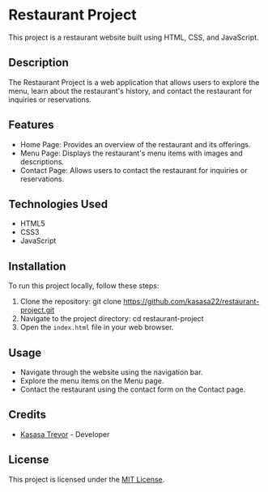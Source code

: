 # Restaurant Project

This project is a restaurant website built using HTML, CSS, and JavaScript.

## Description

The Restaurant Project is a web application that allows users to explore the menu, learn about the restaurant's history, and contact the restaurant for inquiries or reservations.

## Features

- Home Page: Provides an overview of the restaurant and its offerings.
- Menu Page: Displays the restaurant's menu items with images and descriptions.
- Contact Page: Allows users to contact the restaurant for inquiries or reservations.

## Technologies Used

- HTML5
- CSS3
- JavaScript

## Installation

To run this project locally, follow these steps:

1. Clone the repository: git clone https://github.com/kasasa22/restaurant-project.git
2. Navigate to the project directory: cd restaurant-project
3. Open the `index.html` file in your web browser.

## Usage

- Navigate through the website using the navigation bar.
- Explore the menu items on the Menu page.
- Contact the restaurant using the contact form on the Contact page.

## Credits

- [Kasasa Trevor](https://github.com/kasasa22) - Developer

## License

This project is licensed under the [MIT License](https://opensource.org/licenses/MIT).



